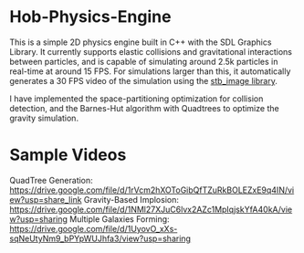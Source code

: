 # Hob-Physics-Engine

This is a simple 2D physics engine built in C++ with the SDL Graphics Library. It currently supports elastic collisions and gravitational interactions between particles, and is capable of simulating around 2.5k particles in real-time at around 15 FPS. For simulations larger than this, it automatically generates a 30 FPS video of the simulation using the [stb_image library](https://github.com/nothings/stb).

I have implemented the space-partitioning optimization for collision detection, and the Barnes-Hut algorithm with Quadtrees to optimize the gravity simulation. 

# Sample Videos

QuadTree Generation: https://drive.google.com/file/d/1rVcm2hXOToGibQfTZuRkBOLEZxE9q4IN/view?usp=share_link
Gravity-Based Implosion: https://drive.google.com/file/d/1NMl27XJuC6lvx2AZc1MpIqjskYfA40kA/view?usp=sharing
Multiple Galaxies Forming: https://drive.google.com/file/d/1UyovO_xXs-sqNeUtyNm9_bPYpWUJhfa3/view?usp=sharing
 
